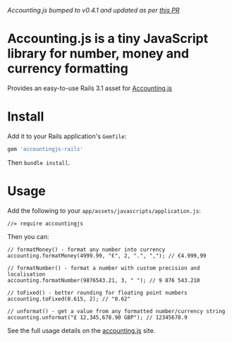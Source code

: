 *Accounting.js bumped to v0.4.1 and updated as per [this PR](https://github.com/openexchangerates/accounting.js/pull/57)*

# Accounting.js is a tiny JavaScript library for number, money and currency formatting

Provides an easy-to-use Rails 3.1 asset for [Accounting.js](http://josscrowcroft.github.com/accounting.js/)

# Install

Add it to your Rails application's `Gemfile`:

```ruby
gem 'accountingjs-rails'
```

Then `bundle install`.


# Usage

Add the following to your `app/assets/javascripts/application.js`:

    //= require accountingjs


Then you can:
      
    // formatMoney() - format any number into currency
    accounting.formatMoney(4999.99, "€", 2, ".", ","); // €4.999,99
    
    // formatNumber() - format a number with custom precision and localisation
    accounting.formatNumber(9876543.21, 3, " "); // 9 876 543.210

    // toFixed() - better rounding for floating point numbers
    accounting.toFixed(0.615, 2); // "0.62"

    // unformat() - get a value from any formatted number/currency string
    accounting.unformat("£ 12,345,678.90 GBP"); // 12345678.9


See the full usage details on the [accounting.js](http://josscrowcroft.github.com/accounting.js/) site.

